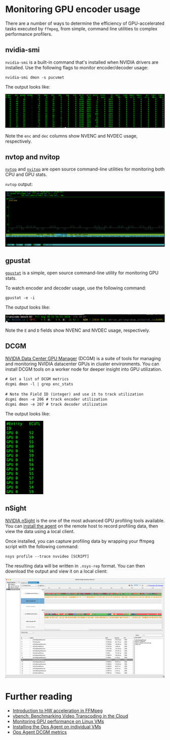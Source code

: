 # Monitoring GPU encoder usage

There are a number of ways to determine the efficiency of GPU-accelerated tasks executed by `ffmpeg`, from simple, command line utilities to complex performance profilers.

## nvidia-smi

`nvidia-smi` is a built-in command that's installed when NVIDIA drivers are installed. Use the following flags to monitor encoder/decoder usage:

```
nvidia-smi dmon -s pucvmet
```
The output looks like:

![nvidia-smi](docs/img/nvidia-smi.png)

Note the `enc` and `dec` columns show NVENC and NVDEC usage, respectively.

## nvtop and nvitop

[`nvtop`](https://github.com/Syllo/nvtop) and [`nvitop`](https://pypi.org/project/nvitop/) are open source command-line utilities for monitoring both CPU and GPU stats.

`nvtop` output:

![nvtop](docs/img/nvtop.png)

## gpustat

[`gpustat`](https://github.com/wookayin/gpustat) is a simple, open source command-line utility for monitoring GPU stats.

To watch encoder and decoder usage, use the following command:

```
gpustat -e -i
```

The output looks like:

![gpustat](docs/img/gpustat.png)

Note the `E` and `D` fields show NVENC and NVDEC usage, respectively.

## DCGM

[NVIDIA Data Center GPU Manager](https://docs.nvidia.com/nsight-systems/InstallationGuide/index.html) (DCGM) is a suite of tools for managing and monitoring NVIDIA datacenter GPUs in cluster environments. You can install DCGM tools on a worker node for deeper insight into GPU utilization.

```
# Get a list of DCGM metrics
dcgmi dmon -l | grep enc_stats

# Note the Field ID (integer) and use it to track utilization
dcgmi dmon -e 206 # track encoder utilization
dcgmi dmon -e 207 # track decoder utilization
```

The output looks like:

<img src="docs/img/dcgm.png" width="120"> 

## nSight

[NVIDIA nSight](https://docs.nvidia.com/nsight-systems/InstallationGuide/index.html) is the one of the most advanced GPU profiling tools available. You can [install the agent](https://docs.nvidia.com/nsight-systems/InstallationGuide/index.html#optional-setting-up-the-cli) on the remote host to record profiling data, then view the data using a local client.

Once installed, you can capture profiling data by wrapping your ffmpeg script with the following command:

```
nsys profile --trace nvvideo [SCRIPT]
```

The resulting data will be written in `.nsys-rep` format. You can then download the output and view it on a local client:

![nsight](docs/img/nsight.png)

# Further reading
- [Introduction to HW acceleration in FFMpeg](https://trac.ffmpeg.org/wiki/HWAccelIntro)
- [vbench: Benchmarking Video Transcoding in the Cloud](https://dl.acm.org/doi/pdf/10.1145/3296957.3173207)
- [Monitoring GPU performance on Linux VMs](https://cloud.google.com/compute/docs/gpus/monitor-gpus)
- [Installing the Ops Agent on individual VMs](https://cloud.google.com/stackdriver/docs/solutions/agents/ops-agent/installation)
- [Ops Agent DCGM metrics](https://cloud.google.com/monitoring/api/metrics_opsagent#opsagent-dcgm)
